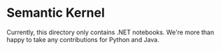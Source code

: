 # Semantic Kernel 

Currently, this directory only contains .NET notebooks. We're more than happy to take any contributions for Python and Java. 

